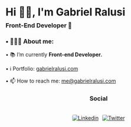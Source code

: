 <div>
<h1 >Hi 👋🏽, I'm Gabriel Ralusi</h1>
<h3 style="margin-top:-10">Front-End Developer 🚀</h3>
</div>
    
<div align="left">
    <h3>• 👨🏽‍💻 About me:</h3>
        <p>• 📚 I’m currently <b>Front-end Developer.</b></p>
        <p>• ℹ️ Portfolio: <a href="https://gabrielralusi.com" target="_blank">gabrielralusi.com</a></p>
        <p></p>
        <p>• 📫 How to reach me: <a href="mailto:me@gabrielralusi.com">me@gabrielralusi.com</a></p>
</div>
    
<div >
    <center><h3> Social</h3></center>
  <br>
  <div style="display:flex; align-items:center; width:100%; justify-content: center; ">
    <a  href="https://www.linkedin.com/in/gabrielralusi/" target="_blank"><img style="border-radius:3px" src="https://img.shields.io/static/v1?label=&message=Linkedin&color=0A66C2&style=for-the-badge&logo=linkedin&logoColor=whitesmoke" alt="Linkedin"></a>
    <a href="https://codepen.io/gabrlcj" target="_blank" style="margin-left:10"></a>
    <a href="https://dev.to/gabrlcj"></a>
    <a href="https://www.instagram.com/gabrlcj/" target="_blank"><img style="border-radius:3px" src="https://img.shields.io/static/v1?label=&message=Twitter&color=black&style=for-the-badge&logo=x&logoColor=white" alt="Twitter"></a>
</div>
</div>
